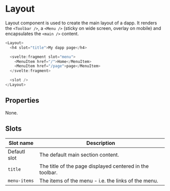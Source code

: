 # Layout

Layout component is used to create the main layout of a dapp. It renders the `<Toolbar />`, a `<Menu />` (sticky on wide screen, overlay on mobile) and encapsulates the `<main />` content.

```javascript
<Layout>
  <h4 slot="title">My dapp page</h4>

  <svelte:fragment slot="menu">
    <MenuItem href="/">Home</MenuItem>
    <MenuItem href="/page">page</MenuItem>
  </svelte:fragment>

  <slot />
</Layout>
```

## Properties

None.

## Slots

| Slot name    | Description                                              |
| ------------ | -------------------------------------------------------- |
| Defautl slot | The default main section content.                        |
| `title`      | The title of the page displayed centered in the toolbar. |
| `menu-items` | The items of the menu - i.e. the links of the menu.      |

